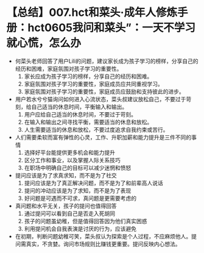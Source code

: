 # 【总结】007.hct和菜头·成年人修炼手册：hct0605我问和菜头”：一天不学习就心慌，怎么办

-   何菜头老师回答了用户Lili的问题，建议家长成为孩子学习的榜样，分享自己的经历和困难，家庭氛围对孩子学习的重要性。
    1.  家长应成为孩子学习的榜样，分享自己的经历和困难。
    2.  家庭氛围对孩子学习的重要性，家庭成员应共同重视学习。
    3.  家庭氛围对孩子学习的重要性，家庭成员应鼓励和支持彼此的进步。
-   用户若水兮兮猫询问如何进入心流状态，菜头叔建议放松自己，不要过于苛刻，给自己适当的休息时间，平衡输入和输出。
    1.  用户应给自己适当的休息时间，不要过于苛刻。
    2.  在输入和输出之间寻找平衡，需要适当的休息和放松。
    3.  人生需要适当的休息和放松，不要过度追求自我约束或苦行。
-   人们需要柔软而富有弹性的心灵，工作、升职加薪和能力提升是三件不同的事情
    1.  选择好平台能提供更多机会和能力提升
    2.  区分工作和事业，以及掌握人际关系技巧
    3.  在职场中明确自己的目标可以减少迷惘和愤怒
-   提问应该是为了求真求知，而不是为了社交
    1.  提问应该是为了真正解决问题，而不是为了和前辈高人说话
    2.  提问的冲动应该是为了求知，而不是为了表现
    3.  好问题是可遇而不可求，真问题是更需要考虑的
-   真问题和水平无关，孩子的提问也值得回答
    1.  通过提问可以看到自己是否走入死胡同
    2.  孩子的问题虽幼稚，但是值得回答因为他们真实困惑
    3.  利用提问机会自我表演是讨厌的行为，应该避免
-   在初期，判断问题幼稚可笑，菜头叔认为探索是个人过程，不应麻烦他人。提问需真实，不贪婪。询问市场规则比赚钱更重要。提问反映内心想法。